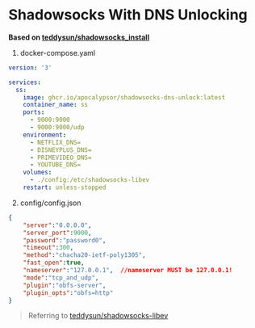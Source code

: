 # Shadowsocks With DNS Unlocking

**Based on [teddysun/shadowsocks_install](https://github.com/teddysun/shadowsocks_install/tree/master)**

1. docker-compose.yaml

```yaml
version: '3'

services:
  ss:
    image: ghcr.io/apocalypsor/shadowsocks-dns-unlock:latest
    container_name: ss
    ports:
      - 9000:9000
      - 9000:9000/udp
    environment:
      - NETFLIX_DNS=
      - DISNEYPLUS_DNS=
      - PRIMEVIDEO_DNS=
      - YOUTUBE_DNS=
    volumes:
      - ./config:/etc/shadowsocks-libev
    restart: unless-stopped
```

2. config/config.json

```json
{
    "server":"0.0.0.0",
    "server_port":9000,
    "password":"password0",
    "timeout":300,
    "method":"chacha20-ietf-poly1305",
    "fast_open":true,
    "nameserver":"127.0.0.1",  //nameserver MUST be 127.0.0.1!
    "mode":"tcp_and_udp",
    "plugin":"obfs-server",
    "plugin_opts":"obfs=http"
}
```

> Referring to [teddysun/shadowsocks-libev](https://hub.docker.com/r/teddysun/shadowsocks-libev)